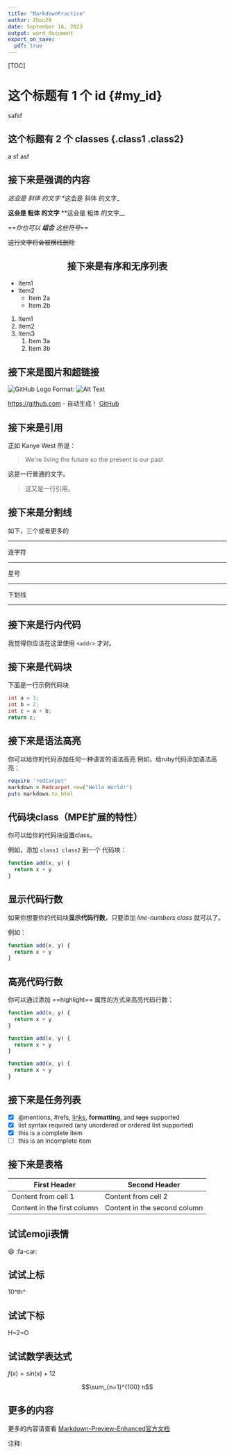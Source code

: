 ```yaml
---
title: "MarkdownPractice"
author: Zhou29
date: September 16, 2023
output: word_document
export_on_save:
  pdf: true
---
```


[TOC]

# 这个标题有 1 个 id  {#my_id}

safsf

## 这个标题有 2 个 classes {.class1 .class2}

a sf asf

## 接下来是强调的内容

*这会是 斜体 的文字*
*这会是 斜体 的文字_

**这会是 粗体 的文字**
**这会是 粗体 的文字__

==*你也可以 **组合** 这些符号*==

~~这行文字将会被横线删除~~

## <center> 接下来是有序和无序列表

- Item1
- Item2
  - Item 2a
  - Item 2b

1. Item1
2. Item2
3. Item3
   1. Item 3a
   2. Item 3b

## 接下来是图片和超链接

![GitHub Logo](./images/Lena.bmp)
Format: ![Alt Text](./images/Lena.bmp)

<https://github.com> - 自动生成！
[GitHub](https://github.com.s)

## 接下来是引用

正如 Kanye West 所说：

> We're living the future so
> the present is our past

这是一行普通的文字。

> 这又是一行引用。

## 接下来是分割线

如下，三个或者更多的

---

连字符

---

星号

***

下划线

___

## 接下来是行内代码

我觉得你应该在这里使用
`<addr>` 才对。

## 接下来是代码块

下面是一行示例代码块

```c++
int a = 1;
int b = 2;
int c = a + b;
return c;
```

## 接下来是语法高亮

你可以给你的代码添加任何一种语言的语法高亮
例如，给ruby代码添加语法高亮：

```ruby
require 'redcarpet'
markdown = Redcarpet.new("Hello World!")
puts markdown.to_html
```

## 代码块class（MPE扩展的特性）

你可以给你的代码块设置class。

例如，添加 `class1 class2` 到一个 代码块：

```javascript {.class1 .class2}
function add(x, y) {
  return x + y
}
```

## 显示代码行数

如果你想要你的代码块**显示代码行数**，只要添加 *line-numbers class* 就可以了。

例如：

```javascript {.line-numbers}
function add(x, y) {
  return x + y
}
```

## 高亮代码行数

你可以通过添加 ==highlight== 属性的方式来高亮代码行数：

```javascript {highlight=1}
function add(x, y) {
  return x + y
}
```

```javascript {highlight=1-3}
function add(x, y) {
  return x + y
}
```

```javascript {highlight=[1-10,15,20-22]}
function add(x, y) {
  return x + y
}
```

## 接下来是任务列表

- [x] @mentions, #refs, [links](), **formatting**, and <del>tags</del> supported
- [x] list syntax required (any unordered or ordered list supported)
- [x] this is a complete item
- [ ] this is an incomplete item

## 接下来是表格

First Header | Second Header
------------ | -------------
Content from cell 1 | Content from cell 2
Content in the first column | Content in the second column

## 试试emoji表情

:smile:
:fa-car:

## 试试上标

10^th^

## 试试下标

H~2~O

## 试试数学表达式

$f(x) = sin(x) + 12$

$$\sum_{n=1}^{100} n$$

## 更多的内容

更多的内容请查看 [Markdown-Preview-Enhanced官方文档](https://shd101wyy.github.io/markdown-preview-enhanced/#/zh-cn/)

注释:

<!-- 你看不见我 -->

<!-- 多行注释
就像这样 -->
